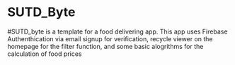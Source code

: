 # SUTD_Byte

#SUTD_byte is a  template for a food delivering app. This app uses Firebase Authenthication via email signup for verification, recycle viewer on the homepage for the filter function, and some basic alogrithms for the calculation of food prices
